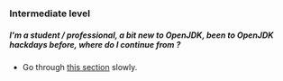 ### Intermediate level

##### I'm a student / professional, a bit new to OpenJDK, been to OpenJDK hackdays before, where do I continue from ?

- Go through [this section](intermediate-level.md) slowly.
